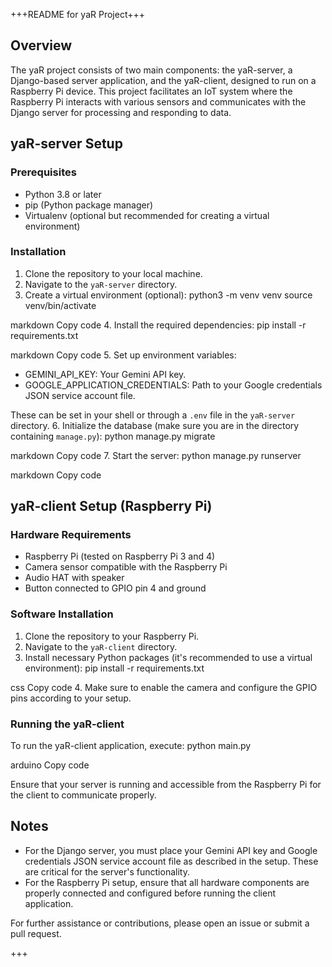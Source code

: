 +++README for yaR Project+++

## Overview

The yaR project consists of two main components: the yaR-server, a Django-based server application, and the yaR-client, designed to run on a Raspberry Pi device. This project facilitates an IoT system where the Raspberry Pi interacts with various sensors and communicates with the Django server for processing and responding to data.

## yaR-server Setup

### Prerequisites
- Python 3.8 or later
- pip (Python package manager)
- Virtualenv (optional but recommended for creating a virtual environment)

### Installation

1. Clone the repository to your local machine.
2. Navigate to the `yaR-server` directory.
3. Create a virtual environment (optional):
python3 -m venv venv
source venv/bin/activate

markdown
Copy code
4. Install the required dependencies:
pip install -r requirements.txt

markdown
Copy code
5. Set up environment variables:
- GEMINI_API_KEY: Your Gemini API key.
- GOOGLE_APPLICATION_CREDENTIALS: Path to your Google credentials JSON service account file.

These can be set in your shell or through a `.env` file in the `yaR-server` directory.
6. Initialize the database (make sure you are in the directory containing `manage.py`):
python manage.py migrate

markdown
Copy code
7. Start the server:
python manage.py runserver

markdown
Copy code

## yaR-client Setup (Raspberry Pi)

### Hardware Requirements
- Raspberry Pi (tested on Raspberry Pi 3 and 4)
- Camera sensor compatible with the Raspberry Pi
- Audio HAT with speaker
- Button connected to GPIO pin 4 and ground

### Software Installation

1. Clone the repository to your Raspberry Pi.
2. Navigate to the `yaR-client` directory.
3. Install necessary Python packages (it's recommended to use a virtual environment):
pip install -r requirements.txt

css
Copy code
4. Make sure to enable the camera and configure the GPIO pins according to your setup.

### Running the yaR-client

To run the yaR-client application, execute:
python main.py

arduino
Copy code

Ensure that your server is running and accessible from the Raspberry Pi for the client to communicate properly.

## Notes

- For the Django server, you must place your Gemini API key and Google credentials JSON service account file as described in the setup. These are critical for the server's functionality.
- For the Raspberry Pi setup, ensure that all hardware components are properly connected and configured before running the client application.

For further assistance or contributions, please open an issue or submit a pull request.

+++
